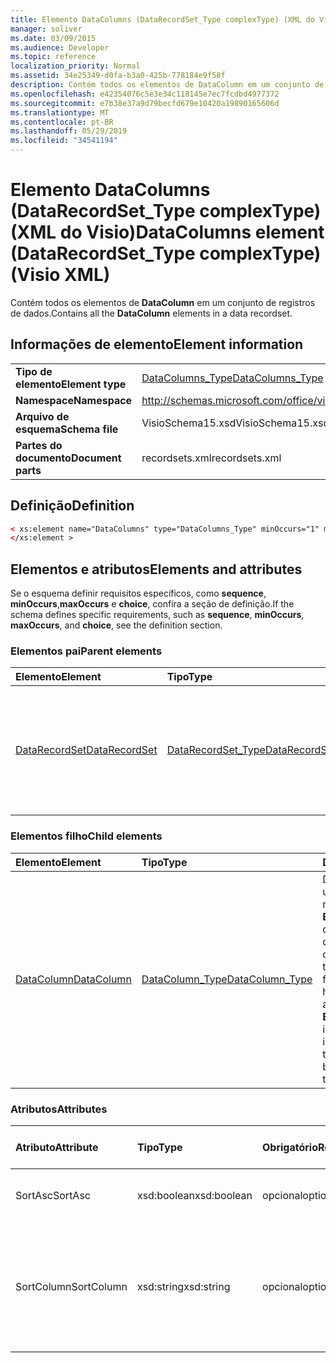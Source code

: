 ```yaml
---
title: Elemento DataColumns (DataRecordSet_Type complexType) (XML do Visio)
manager: soliver
ms.date: 03/09/2015
ms.audience: Developer
ms.topic: reference
localization_priority: Normal
ms.assetid: 34e25349-d0fa-b3a0-425b-778184e9f58f
description: Contém todos os elementos de DataColumn em um conjunto de registros de dados.
ms.openlocfilehash: e42354076c5e3e34c118145e7ec7fcdbd4977372
ms.sourcegitcommit: e7b38e37a9d79becfd679e10420a19890165606d
ms.translationtype: MT
ms.contentlocale: pt-BR
ms.lasthandoff: 05/29/2019
ms.locfileid: "34541194"
---
```

# <a name="datacolumns-element-datarecordset_type-complextype-visio-xml"></a><span data-ttu-id="54f00-103">Elemento DataColumns (DataRecordSet_Type complexType) (XML do Visio)</span><span class="sxs-lookup"><span data-stu-id="54f00-103">DataColumns element (DataRecordSet_Type complexType) (Visio XML)</span></span>

<span data-ttu-id="54f00-104">Contém todos os elementos de **DataColumn** em um conjunto de registros de dados.</span><span class="sxs-lookup"><span data-stu-id="54f00-104">Contains all the **DataColumn** elements in a data recordset.</span></span> 
  
## <a name="element-information"></a><span data-ttu-id="54f00-105">Informações de elemento</span><span class="sxs-lookup"><span data-stu-id="54f00-105">Element information</span></span>

|||
|:-----|:-----|
|<span data-ttu-id="54f00-106">**Tipo de elemento**</span><span class="sxs-lookup"><span data-stu-id="54f00-106">**Element type**</span></span> <br/> |[<span data-ttu-id="54f00-107">DataColumns_Type</span><span class="sxs-lookup"><span data-stu-id="54f00-107">DataColumns_Type</span></span>](datacolumns_type-complextypevisio-xml.md) <br/> |
|<span data-ttu-id="54f00-108">**Namespace**</span><span class="sxs-lookup"><span data-stu-id="54f00-108">**Namespace**</span></span> <br/> |http://schemas.microsoft.com/office/visio/2012/main  <br/> |
|<span data-ttu-id="54f00-109">**Arquivo de esquema**</span><span class="sxs-lookup"><span data-stu-id="54f00-109">**Schema file**</span></span> <br/> |<span data-ttu-id="54f00-110">VisioSchema15.xsd</span><span class="sxs-lookup"><span data-stu-id="54f00-110">VisioSchema15.xsd</span></span>  <br/> |
|<span data-ttu-id="54f00-111">**Partes do documento**</span><span class="sxs-lookup"><span data-stu-id="54f00-111">**Document parts**</span></span> <br/> |<span data-ttu-id="54f00-112">recordsets.xml</span><span class="sxs-lookup"><span data-stu-id="54f00-112">recordsets.xml</span></span>  <br/> |
   
## <a name="definition"></a><span data-ttu-id="54f00-113">Definição</span><span class="sxs-lookup"><span data-stu-id="54f00-113">Definition</span></span>

```XML
< xs:element name="DataColumns" type="DataColumns_Type" minOccurs="1" maxOccurs="1" >
</xs:element >
```

## <a name="elements-and-attributes"></a><span data-ttu-id="54f00-114">Elementos e atributos</span><span class="sxs-lookup"><span data-stu-id="54f00-114">Elements and attributes</span></span>

<span data-ttu-id="54f00-115">Se o esquema definir requisitos específicos, como **sequence**, **minOccurs**,**maxOccurs** e **choice**, confira a seção de definição.</span><span class="sxs-lookup"><span data-stu-id="54f00-115">If the schema defines specific requirements, such as **sequence**, **minOccurs**, **maxOccurs**, and **choice**, see the definition section.</span></span> 
  
### <a name="parent-elements"></a><span data-ttu-id="54f00-116">Elementos pai</span><span class="sxs-lookup"><span data-stu-id="54f00-116">Parent elements</span></span>

|<span data-ttu-id="54f00-117">**Elemento**</span><span class="sxs-lookup"><span data-stu-id="54f00-117">**Element**</span></span>|<span data-ttu-id="54f00-118">**Tipo**</span><span class="sxs-lookup"><span data-stu-id="54f00-118">**Type**</span></span>|<span data-ttu-id="54f00-119">**Descrição**</span><span class="sxs-lookup"><span data-stu-id="54f00-119">**Description**</span></span>|
|:-----|:-----|:-----|
|[<span data-ttu-id="54f00-120">DataRecordSet</span><span class="sxs-lookup"><span data-stu-id="54f00-120">DataRecordSet</span></span>](datarecordset-element-datarecordsets_type-complextypevisio-xml.md) <br/> |[<span data-ttu-id="54f00-121">DataRecordSet_Type</span><span class="sxs-lookup"><span data-stu-id="54f00-121">DataRecordSet_Type</span></span>](datarecordset_type-complextypevisio-xml.md) <br/> |<span data-ttu-id="54f00-122">Armazena, formata, atualiza e expõe dados consultados de um banco de dados no Microsoft Visio.</span><span class="sxs-lookup"><span data-stu-id="54f00-122">Stores, formats, refreshes, and exposes data queried from a database in Microsoft Visio.</span></span>  <br/> |
   
### <a name="child-elements"></a><span data-ttu-id="54f00-123">Elementos filho</span><span class="sxs-lookup"><span data-stu-id="54f00-123">Child elements</span></span>

|<span data-ttu-id="54f00-124">**Elemento**</span><span class="sxs-lookup"><span data-stu-id="54f00-124">**Element**</span></span>|<span data-ttu-id="54f00-125">**Tipo**</span><span class="sxs-lookup"><span data-stu-id="54f00-125">**Type**</span></span>|<span data-ttu-id="54f00-126">**Descrição**</span><span class="sxs-lookup"><span data-stu-id="54f00-126">**Description**</span></span>|
|:-----|:-----|:-----|
|[<span data-ttu-id="54f00-127">DataColumn</span><span class="sxs-lookup"><span data-stu-id="54f00-127">DataColumn</span></span>](datacolumn-element-datacolumns_type-complextypevisio-xml.md) <br/> |[<span data-ttu-id="54f00-128">DataColumn_Type</span><span class="sxs-lookup"><span data-stu-id="54f00-128">DataColumn_Type</span></span>](datacolumn_type-complextypevisio-xml.md) <br/> |<span data-ttu-id="54f00-129">Define a aparência de uma coluna de dados na janela **Dados Externos** na interface de usuário do Visio e qualifica os dados na coluna definindo o tipo de dados e formatação.</span><span class="sxs-lookup"><span data-stu-id="54f00-129">Defines how a data column appears in the **External Data** window in the Visio user interface and qualifies the data in the column by defining its data type and formatting.</span></span>  <br/> |
   
### <a name="attributes"></a><span data-ttu-id="54f00-130">Atributos</span><span class="sxs-lookup"><span data-stu-id="54f00-130">Attributes</span></span>

|<span data-ttu-id="54f00-131">**Atributo**</span><span class="sxs-lookup"><span data-stu-id="54f00-131">**Attribute**</span></span>|<span data-ttu-id="54f00-132">**Tipo**</span><span class="sxs-lookup"><span data-stu-id="54f00-132">**Type**</span></span>|<span data-ttu-id="54f00-133">**Obrigatório**</span><span class="sxs-lookup"><span data-stu-id="54f00-133">**Required**</span></span>|<span data-ttu-id="54f00-134">**Descrição**</span><span class="sxs-lookup"><span data-stu-id="54f00-134">**Description**</span></span>|<span data-ttu-id="54f00-135">**Valores possíveis**</span><span class="sxs-lookup"><span data-stu-id="54f00-135">**Possible values**</span></span>|
|:-----|:-----|:-----|:-----|:-----|
|<span data-ttu-id="54f00-136">SortAsc</span><span class="sxs-lookup"><span data-stu-id="54f00-136">SortAsc</span></span>  <br/> |<span data-ttu-id="54f00-137">xsd:boolean</span><span class="sxs-lookup"><span data-stu-id="54f00-137">xsd:boolean</span></span>  <br/> |<span data-ttu-id="54f00-138">opcional</span><span class="sxs-lookup"><span data-stu-id="54f00-138">optional</span></span>  <br/> |<span data-ttu-id="54f00-139">A coluna na qual classificar os dados.</span><span class="sxs-lookup"><span data-stu-id="54f00-139">The column on which to sort the data.</span></span>  <br/> |<span data-ttu-id="54f00-140">Valores do tipo xsd:boolean.</span><span class="sxs-lookup"><span data-stu-id="54f00-140">Values of the xsd:boolean type.</span></span>  <br/> |
|<span data-ttu-id="54f00-141">SortColumn</span><span class="sxs-lookup"><span data-stu-id="54f00-141">SortColumn</span></span>  <br/> |<span data-ttu-id="54f00-142">xsd:string</span><span class="sxs-lookup"><span data-stu-id="54f00-142">xsd:string</span></span>  <br/> |<span data-ttu-id="54f00-143">opcional</span><span class="sxs-lookup"><span data-stu-id="54f00-143">optional</span></span>  <br/> |<span data-ttu-id="54f00-144">Especifica se a coluna **SortColumn** será classificada em ordem decrescente (0) ou crescente (1).</span><span class="sxs-lookup"><span data-stu-id="54f00-144">Whether to sort the **SortColumn** column in ascending (1) or descending (0) order.</span></span>  <br/> |<span data-ttu-id="54f00-145">Valores do tipo xsd:string.</span><span class="sxs-lookup"><span data-stu-id="54f00-145">Values of the xsd:string type.</span></span>  <br/> |
   

